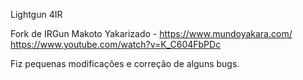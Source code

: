 Lightgun 4IR

Fork de IRGun Makoto Yakarizado - https://www.mundoyakara.com/
https://www.youtube.com/watch?v=K_C604FbPDc

Fiz pequenas modificações e correção de alguns bugs.
